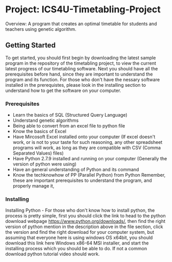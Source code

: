# Project: ICS4U-Timetabling-Project
Overview: A program that creates an optimal timetable for students and teachers using genetic algorithm.
## Getting Started
To get started, you should first begin by downloading the latest sample program in the repository of the timetabling project, to view the current latest progress of our timetabling software. Next you should have all the prerequisites before hand, since they are important to understand the program and its function. For those who don't have the nessary software installed in the prerequistes, please look in the installing section to understand how to get the software on your computer.
### Prerequisites
- Learn the basics of SQL (Structured Query Language)
- Understand genetic algorithms
- Being able to convert from an excel file to python file
- Know the basics of Excel
- Have Mircosoft Excel installed onto your computer (If excel doesn't work, or is not to your taste for such reasoning, any other spreadsheet programs will work, as long as they are compatible with CSV (Comma Separated Values) files)
- Have Python 2.7.9 installed and running on your computer (Generally the version of python were using)
- Have an general understanding of Python and its command
- Know the techknowhow of PP (Parallel Python) from Python
Remember, these are important prerequisites to understand the program, and properly manage it, 
### Installing
Installing Python - For those who don't know how to install python, the process is pretty simple, first you should click the link to head to the python download webpage https://www.python.org/downloads/, then find the right version of python mention in the description above in the file section, click the version and find the right download for your computer system, but assuming that everyone here is using windows OS x64bit, you should download this link here Windows x86-64 MSI installer, and start the installing process which you should be able to do. If not a common download python tutorial video should work.
